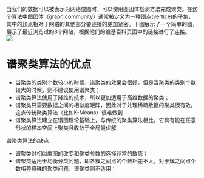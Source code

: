 当我们的数据可以被表示为网络或图时，可以使用图团体检测方法完成聚类。在这个算法中图团体（graph community）通常被定义为一种顶点(vertice)的子集，其中的顶点相对于网络的其他部分要连接的更加紧密。下图展示了一个简单的图，展示了最近浏览过的8个网站，根据他们的维基百科页面中的链接进行了连接。
![](https://upload-images.jianshu.io/upload_images/18339009-6e92c5345cb95f9e.png?imageMogr2/auto-orient/strip%7CimageView2/2/w/1240)



# 谱聚类算法的优点
- 当聚类的类别个数较小的时候，谱聚类的效果会很好，但是当聚类的类别个数较大的时候，则不建议使用谱聚类；
- 谱聚类算法使用了降维的技术，所以更加适用于高维数据的聚类；
- 谱聚类只需要数据之间的相似度矩阵，因此对于处理稀疏数据的聚类很有效。这点传统聚类算法（比如K-Means）很难做到
- 谱聚类算法建立在谱图理论基础上，与传统的聚类算法相比，它具有能在任意形状的样本空间上聚类且收敛于全局最优解

谱聚类算法的缺点
- 谱聚类对相似度图的改变和聚类参数的选择非常的敏感；
- 谱聚类适用于均衡分类问题，即各簇之间点的个数相差不大，对于簇之间点个数相差悬殊的聚类问题，谱聚类则不适用；
